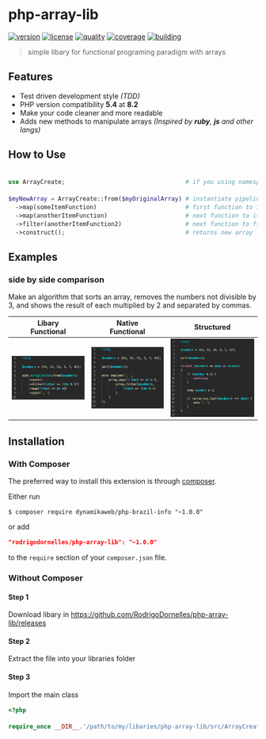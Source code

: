 # php-array-lib

[![version](https://img.shields.io/github/v/release/rodrigodornelles/php-array-lib?sort=semver&logo=packagist)](https://packagist.org/packages/rodrigodornelles/php-array-lib)
[![license](https://img.shields.io/github/license/rodrigodornelles/php-array-lib)](https://github.com/RodrigoDornelles/php-array-lib/blob/master/LICENSE) 
[![quality](https://img.shields.io/codacy/grade/5ac185bc5cb44339ac8dc2ee98e8082d?logo=codacy)](https://www.codacy.com/gh/RodrigoDornelles/php-array-lib/dashboard?utm_source=github.com&amp;utm_medium=referral&amp;utm_content=RodrigoDornelles/php-array-lib&amp;utm_campaign=Badge_Grade)
[![coverage](https://img.shields.io/codacy/coverage/5ac185bc5cb44339ac8dc2ee98e8082d?logo=codacy)](https://www.codacy.com/gh/RodrigoDornelles/php-array-lib/dashboard?utm_source=github.com&utm_medium=referral&utm_content=RodrigoDornelles/php-array-lib&utm_campaign=Badge_Coverage)
[![building](https://img.shields.io/github/checks-status/rodrigodornelles/php-array-lib/master?logo=github)](https://github.com/rodrigodornelles/php-array-lib/actions)


> simple libary for functional programing paradigm with arrays

## Features ##

 * Test driven development style _(TDD)_
 * PHP version compatibility **5.4** at **8.2**
 * Make your code cleaner and more readable
 * Adds new methods to manipulate arrays _(Inspired by **ruby**, **js** and other langs)_


## How to Use

```PHP

use ArrayCreate;                                  # if you using namespaces

$myNewArray = ArrayCreate::from($myOriginalArray) # instantiate pipeline class
  ->map(someItemFunction)                         # first function to iterate on each item
  ->map(anotherItemFunction)                      # next function to iterate on each item
  ->filter(anotherItemFunction2)                  # next function to filter on each item
  ->construct();                                  # returns new array
```

## Examples ##

### side by side comparison ###

Make an algorithm that sorts an array, removes the numbers not divisible by 3, and shows the result of each multiplied by 2 and separated by commas.

| Libary<br/>Functional | Native<br/>Functional | Structured |
| :-: | :-: | :-: |
| ![libary functional example](/images/libary-functional-min.png) | ![native functional example](/images/native-functional-min.png) | ![structured example](/images/structured-min.png)

## Installation ##

### With Composer ###

The preferred way to install this extension is through [composer](http://getcomposer.org/download/).

Either run

```SHELL
$ composer require dynamikaweb/php-brazil-info "~1.0.0"
```

or add

```JSON
"rodrigodornelles/php-array-lib": "~1.0.0"
```

to the `require` section of your `composer.json` file.

### Without Composer ###

#### Step 1 ####

Download libary in <https://github.com/RodrigoDornelles/php-array-lib/releases>

#### Step 2 ####

Extract the file into your libraries folder

#### Step 3 ####

Import the main class

```PHP
<?php 

require_once __DIR__.'/path/to/my/libaries/php-array-lib/src/ArrayCreate.php';

```
